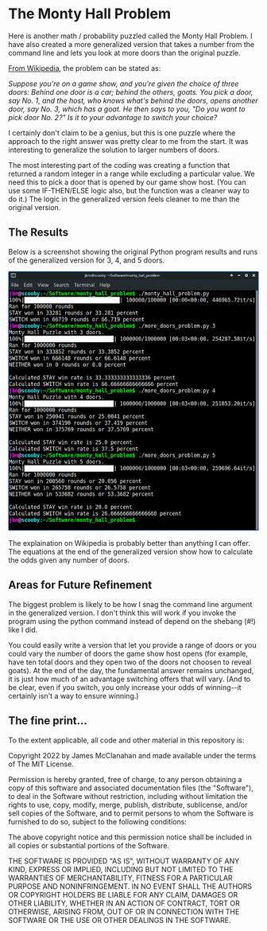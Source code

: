 # The Monty Hall Problem
Here is another math / probability puzzled called the Monty Hall Problem. I have also created a more generalized version that takes a number from the command line and lets you look at more doors than the original puzzle.

[From Wikipedia](https://en.wikipedia.org/wiki/Monty_Hall_problem), the problem can be stated as:

_Suppose you're on a game show, and you're given the choice of three doors: Behind one door is a car; behind the others, goats. You pick a door, say No. 1, and the host, who knows what's behind the doors, opens another door, say No. 3, which has a goat. He then says to you, "Do you want to pick door No. 2?" Is it to your advantage to switch your choice?_

I certainly don't claim to be a genius, but this is one puzzle where the approach to the right answer was pretty clear to me from the start. It was interesting to generalize the solution to larger numbers of doors.

The most interesting part of the coding was creating a function that returned a random integer in a range while excluding a particular value. We need this to pick a door that is opened by our game show host. (You can use some IF-THEN/ELSE logic also, but the function was a cleaner way to do it.) The logic in the generalized version feels cleaner to me than the original version.

## The Results

Below is a screenshot showing the original Python program results and runs of the generalized version for 3, 4, and 5 doors.

![Sorted Results](https://raw.githubusercontent.com/w4jbm/monty-hall-problem/main/Images/DoorsScreenshot.png)

The explaination on Wikipedia is probably better than anything I can offer. The equations at the end of the generalized version show how to calculate the odds given any number of doors.

## Areas for Future Refinement

The biggest problem is likely to be how I snag the command line argument in the generalized version. I don't think this will work if you invoke the program using the python command instead of depend on the shebang (#!) like I did.

You could easily write a version that let you provide a range of doors or you could vary the number of doors the game show host opens (for example, have ten total doors and they open two of the doors not choosen to reveal goats). At the end of the day, the fundamental answer remains unchanged, it is just how much of an advantage switching offers that will vary. (And to be clear, even if you switch, you only increase your odds of winning--it certainly isn't a way to ensure winning.)

## The fine print...

To the extent applicable, all code and other material in this repository is:

Copyright 2022 by James McClanahan and made available under the terms of The MIT License.

Permission is hereby granted, free of charge, to any person obtaining a copy of this software and associated documentation files (the "Software"), to deal in the Software without restriction, including without limitation the rights to use, copy, modify, merge, publish, distribute, sublicense, and/or sell copies of the Software, and to permit persons to whom the Software is furnished to do so, subject to the following conditions:

The above copyright notice and this permission notice shall be included in all copies or substantial portions of the Software.

THE SOFTWARE IS PROVIDED "AS IS", WITHOUT WARRANTY OF ANY KIND, EXPRESS OR IMPLIED, INCLUDING BUT NOT LIMITED TO THE WARRANTIES OF MERCHANTABILITY, FITNESS FOR A PARTICULAR PURPOSE AND NONINFRINGEMENT. IN NO EVENT SHALL THE AUTHORS OR COPYRIGHT HOLDERS BE LIABLE FOR ANY CLAIM, DAMAGES OR OTHER LIABILITY, WHETHER IN AN ACTION OF CONTRACT, TORT OR OTHERWISE, ARISING FROM, OUT OF OR IN CONNECTION WITH THE SOFTWARE OR THE USE OR OTHER DEALINGS IN THE SOFTWARE.
